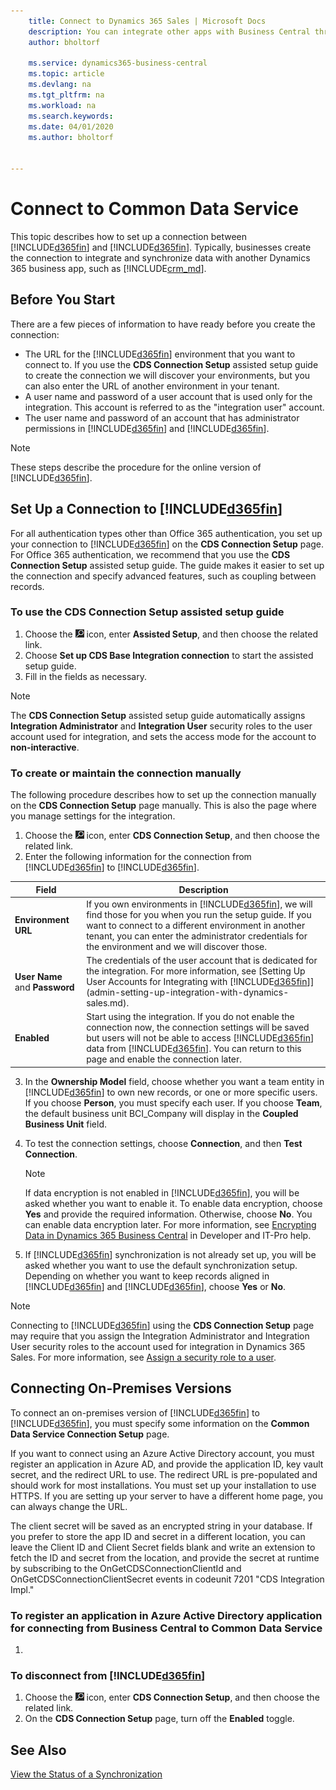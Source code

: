 ```yaml
---
    title: Connect to Dynamics 365 Sales | Microsoft Docs
    description: You can integrate other apps with Business Central through Common Data Service.
    author: bholtorf

    ms.service: dynamics365-business-central
    ms.topic: article
    ms.devlang: na
    ms.tgt_pltfrm: na
    ms.workload: na
    ms.search.keywords:
    ms.date: 04/01/2020
    ms.author: bholtorf


---
```

# Connect to Common Data Service
This topic describes how to set up a connection between [!INCLUDE[d365fin](includes/d365fin_md.md)] and [!INCLUDE[d365fin](includes/cds_long_md.md)]. Typically, businesses create the connection to integrate and synchronize data with another Dynamics 365 business app, such as [!INCLUDE[crm_md](includes/crm_md.md)].  

## Before You Start
There are a few pieces of information to have ready before you create the connection:  

* The URL for the [!INCLUDE[d365fin](includes/cds_long_md.md)] environment that you want to connect to. If you use the **CDS Connection Setup** assisted setup guide to create the connection we will discover your environments, but you can also enter the URL of another environment in your tenant.  
* A user name and password of a user account that is used only for the integration. This account is referred to as the "integration user" account. 
* The user name and password of an account that has administrator permissions in [!INCLUDE[d365fin](includes/d365fin_md.md)] and [!INCLUDE[d365fin](includes/cds_long_md.md)].  

> [!Note]
> These steps describe the procedure for the online version of [!INCLUDE[d365fin](includes/d365fin_md.md)].

## Set Up a Connection to [!INCLUDE[d365fin](includes/cds_long_md.md)]  
For all authentication types other than Office 365 authentication, you set up your connection to [!INCLUDE[d365fin](includes/cds_long_md.md)] on the **CDS Connection Setup** page. For Office 365 authentication, we recommend that you use the **CDS Connection Setup** assisted setup guide. The guide makes it easier to set up the connection and specify advanced features, such as coupling between records.  

### To use the CDS Connection Setup assisted setup guide 
1. Choose the ![Lightbulb that opens the Tell Me feature](media/ui-search/search_small.png "Tell me what you want to do") icon, enter **Assisted Setup**, and then choose the related link.
2. Choose **Set up CDS Base Integration connection** to start the assisted setup guide.
3. Fill in the fields as necessary.

> [!Note]
> The **CDS Connection Setup** assisted setup guide automatically assigns **Integration Administrator** and **Integration User** security roles to the user account used for integration, and sets the access mode for the account to **non-interactive**.

### To create or maintain the connection manually
The following procedure describes how to set up the connection manually on the **CDS Connection Setup** page manually. This is also the page where you manage settings for the integration.

1. Choose the ![Lightbulb that opens the Tell Me feature](media/ui-search/search_small.png "Tell me what you want to do") icon, enter **CDS Connection Setup**, and then choose the related link.
2. Enter the following information for the connection from [!INCLUDE[d365fin](includes/d365fin_md.md)] to [!INCLUDE[d365fin](includes/cds_long_md.md)].

|Field|Description|
|-----|-----|
|**Environment URL**|If you own environments in [!INCLUDE[d365fin](includes/cds_long_md.md)], we will find those for you when you run the setup guide. If you want to connect to a different environment in another tenant, you can enter the administrator credentials for the environment and we will discover those. |
|**User Name** and **Password**|The credentials of the user account that is dedicated for the integration. For more information, see [Setting Up User Accounts for Integrating with [!INCLUDE[d365fin](includes/cds_long_md.md)]](admin-setting-up-integration-with-dynamics-sales.md).|
|**Enabled**|Start using the integration. If you do not enable the connection now, the connection settings will be saved but users will not be able to access [!INCLUDE[d365fin](includes/cds_long_md.md)] data from [!INCLUDE[d365fin](includes/d365fin_md.md)]. You can return to this page and enable the connection later.  |

3. In the **Ownership Model** field, choose whether you want a team entity in [!INCLUDE[d365fin](includes/cds_long_md.md)] to own new records, or one or more specific users. If you choose **Person**, you must specify each user. If you choose **Team**, the default business unit BCI_Company will display in the **Coupled Business Unit** field.

<!--Need to verify the details in this table, are these specific to Sales maybe?
Enter the following advanced settings.

|Field|Description|
|-----|-----|
|**[!INCLUDE[d365fin](includes/d365fin_md.md)] Users Must Map to CDS Users**|If you are using the Person ownership model, specify whether [!INCLUDE[d365fin](includes/d365fin_md.md)] user accounts must have a matching user accounts in [!INCLUDE[d365fin](includes/cds_long_md.md)]. The **Office 365 Authentication Email** of the [!INCLUDE[d365fin](includes/d365fin_md.md)] user must be the same as the **Primary Email** of the [!INCLUDE[crm_md](includes/crm_md.md)] user.<br /><br /> If you set the value to **Yes**, [!INCLUDE[d365fin](includes/d365fin_md.md)] users who do not have a matching [!INCLUDE[crm_md](includes/crm_md.md)] user account will not have [!INCLUDE[d365fin](includes/d365fin_md.md)] integration capabilities in the user interface. Access to [!INCLUDE[crm_md](includes/crm_md.md)] data directly from [!INCLUDE[d365fin](includes/d365fin_md.md)] is done on behalf of the [!INCLUDE[crm_md](includes/crm_md.md)] user account.<br /><br /> If you set the value to **No**, all [!INCLUDE[d365fin](includes/d365fin_md.md)] users will have [!INCLUDE[crm_md](includes/crm_md.md)] integration capabilities in the user interface. Access to [!INCLUDE[crm_md](includes/crm_md.md)] data is done on behalf of the [!INCLUDE[crm_md](includes/crm_md.md)] connection (integration) user.|
|**Current Business Central Salesperson is Mapped to a User**|Indicates whether your user account is mapped to an account in [!INCLUDE[crm_md](includes/crm_md.md)] <!--double check the name of this field|-->

4. To test the connection settings, choose **Connection**, and then **Test Connection**.  

    > [!NOTE]  
    >  If data encryption is not enabled in [!INCLUDE[d365fin](includes/d365fin_md.md)], you will be asked whether you want to enable it. To enable data encryption, choose **Yes** and provide the required information. Otherwise, choose **No**. You can enable data encryption later. For more information, see [Encrypting Data in Dynamics 365 Business Central](/dynamics365/business-central/dev-itpro/developer/devenv-encrypting-data.md) in Developer and IT-Pro help.  

5. If [!INCLUDE[d365fin](includes/cds_long_md.md)] synchronization is not already set up, you will be asked whether you want to use the default synchronization setup. Depending on whether you want to keep records aligned in [!INCLUDE[d365fin](includes/cds_long_md.md)] and [!INCLUDE[d365fin](includes/d365fin_md.md)], choose **Yes** or **No**.

> [!Note]
> Connecting to [!INCLUDE[d365fin](includes/cds_long_md.md)] using the **CDS Connection Setup** page may require that you assign the Integration Administrator and Integration User security roles to the account used for integration in Dynamics 365 Sales. For more information, see [Assign a security role to a user](/dynamics365/customer-engagement/admin/create-users-assign-online-security-roles#assign-a-security-role-to-a-user.md).

## Connecting On-Premises Versions
To connect an on-premises version of [!INCLUDE[d365fin](includes/d365fin_md.md)] to [!INCLUDE[d365fin](includes/cds_long_md.md)], you must specify some information on the **Common Data Service Connection Setup** page.

If you want to connect using an Azure Active Directory account, you must register an application in Azure AD, and provide the application ID, key vault secret, and the redirect URL to use. The redirect URL is pre-populated and should work for most installations. You must set up your installation to use HTTPS. If you are setting up your server to have a different home page, you can always change the URL.

The client secret will be saved as an encrypted string in your database. If you prefer to store the app ID and secret in a different location, you can leave the Client ID and Client Secret fields blank and write an extension to fetch the ID and secret from the location, and provide the secret at runtime by subscribing to the OnGetCDSConnectionClientId and OnGetCDSConnectionClientSecret events in codeunit 7201 "CDS Integration Impl."

### To register an application in Azure Active Directory application for connecting from Business Central to Common Data Service

1. 


### To disconnect from [!INCLUDE[d365fin](includes/cds_long_md.md)]  
1. Choose the ![Lightbulb that opens the Tell Me feature](media/ui-search/search_small.png "Tell me what you want to do") icon, enter **CDS Connection Setup**, and then choose the related link.
2. On the **CDS Connection Setup** page, turn off the **Enabled** toggle.  

## See Also  
[View the Status of a Synchronization](admin-how-to-view-synchronization-status.md)  
